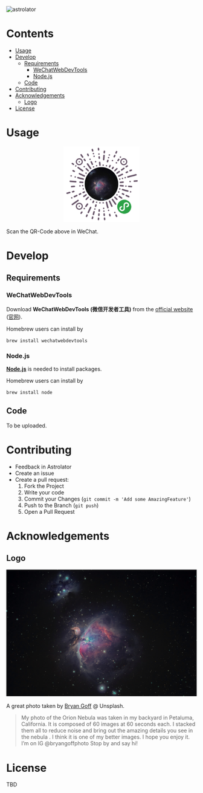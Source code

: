 ![astrolator](https://socialify.git.ci/Tai-Zhou/astrolator/image?description=1&font=Raleway&forks=1&issues=1&pattern=Signal&pulls=1&stargazers=1&theme=Dark)

# Contents <!-- omit in toc -->

* [Usage](#usage)
* [Develop](#develop)
  * [Requirements](#requirements)
    * [WeChatWebDevTools](#wechatwebdevtools)
    * [Node.js](#nodejs)
  * [Code](#code)
* [Contributing](#contributing)
* [Acknowledgements](#acknowledgements)
  * [Logo](#logo)
* [License](#license)

# Usage

<p align="center"><img height="200" src="img/qr-code.jpg"></p>

Scan the QR-Code above in WeChat.

# Develop
## Requirements
### WeChatWebDevTools

Download **WeChatWebDevTools (微信开发者工具)** from the [official website](https://developers.weixin.qq.com/miniprogram/en/dev/devtools/devtools.html) ([官网](https://developers.weixin.qq.com/miniprogram/dev/devtools/devtools.html)).

Homebrew users can install by
```
brew install wechatwebdevtools
```

### Node.js

**[Node.js](https://github.com/nodejs/node)** is needed to install packages.

Homebrew users can install by
```
brew install node
```

## Code

To be uploaded.

# Contributing

* Feedback in Astrolator
* Create an issue
* Create a pull request:
  1. Fork the Project
  2. Write your code
  3. Commit your Changes (`git commit -m 'Add some AmazingFeature'`)
  4. Push to the Branch (`git push`)
  5. Open a Pull Request

# Acknowledgements
## Logo

[![logo](img/logo.jpg)](https://unsplash.com/photos/f7YQo-eYHdM)

A great photo taken by [Bryan Goff](https://unsplash.com/@bryangoffphoto) @ Unsplash.

> My photo of the Orion Nebula was taken in my backyard in Petaluma, California. It is composed of 60 images at 60 seconds each. I stacked them all to reduce noise and bring out the amazing details you see in the nebula . I think it is one of my better images. I hope you enjoy it. I’m on IG @bryangoffphoto Stop by and say hi!

<!--## Contributors

## Donators-->

# License

TBD
